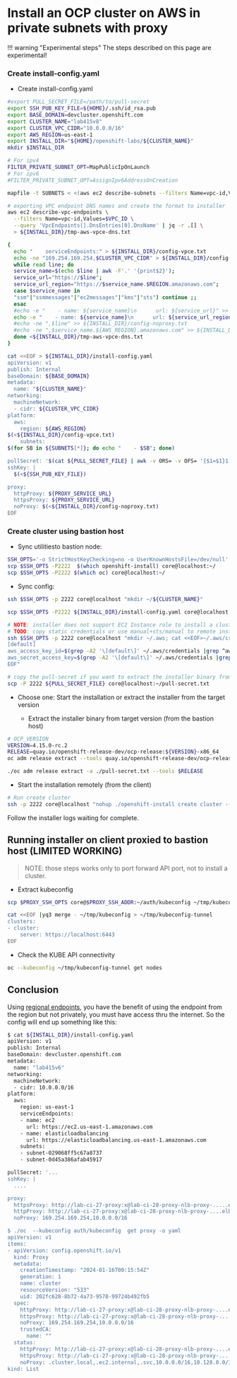 # Install an OCP cluster on AWS in private subnets with proxy

!!! warning "Experimental steps"
    The steps described on this page are experimental!

### Create install-config.yaml

- Create install-config.yaml

```sh
#export PULL_SECRET_FILE=/path/to/pull-secret
export SSH_PUB_KEY_FILE=${HOME}/.ssh/id_rsa.pub
export BASE_DOMAIN=devcluster.openshift.com
export CLUSTER_NAME="lab415v8"
export CLUSTER_VPC_CIDR="10.0.0.0/16"
export AWS_REGION=us-east-1
export INSTALL_DIR="${HOME}/openshift-labs/${CLUSTER_NAME}"
mkdir $INSTALL_DIR

# For ipv4
FILTER_PRIVATE_SUBNET_OPT=MapPublicIpOnLaunch
# For ipv6
#FILTER_PRIVATE_SUBNET_OPT=AssignIpv6AddressOnCreation

mapfile -t SUBNETS < <(aws ec2 describe-subnets --filters Name=vpc-id,Values=${VPC_ID} --query "Subnets[?$FILTER_PRIVATE_SUBNET_OPT==\`false\`].SubnetId" --output text | tr '[:space:]' '\n')

# exporting VPC endpoint DNS names and create the format to installer
aws ec2 describe-vpc-endpoints \
  --filters Name=vpc-id,Values=$VPC_ID \
  --query 'VpcEndpoints[].DnsEntries[0].DnsName' | jq -r .[] \
  > ${INSTALL_DIR}/tmp-aws-vpce-dns.txt

{
  echo "    serviceEndpoints:" > ${INSTALL_DIR}/config-vpce.txt
  echo -ne "169.254.169.254,$CLUSTER_VPC_CIDR" > ${INSTALL_DIR}/config-noproxy.txt
  while read line; do
  service_name=$(echo $line | awk -F'.' '{print$2}');
  service_url="https://$line";
  service_url_region="https://$service_name.$REGION.amazonaws.com";
  case $service_name in
  "ssm"|"ssmmessages"|"ec2messages"|"kms"|"sts") continue ;;
  esac
  #echo -e "    - name: ${service_name}\n      url: ${service_url}" >> ${INSTALL_DIR}/config-vpce.txt
  echo -e "    - name: ${service_name}\n      url: ${service_url_region}" >> ${INSTALL_DIR}/config-vpce.txt
  #echo -ne ",$line" >> ${INSTALL_DIR}/config-noproxy.txt
  #echo -ne ",$service_name.${AWS_REGION}.amazonaws.com" >> ${INSTALL_DIR}/config-noproxy.txt
  done <${INSTALL_DIR}/tmp-aws-vpce-dns.txt
}

cat <<EOF > ${INSTALL_DIR}/install-config.yaml
apiVersion: v1
publish: Internal
baseDomain: ${BASE_DOMAIN}
metadata:
  name: "${CLUSTER_NAME}"
networking:
  machineNetwork:
  - cidr: ${CLUSTER_VPC_CIDR}
platform:
  aws:
    region: ${AWS_REGION}
$(<${INSTALL_DIR}/config-vpce.txt)
    subnets:
$(for SB in ${SUBNETS[*]}; do echo "    - $SB"; done)

pullSecret: '$(cat ${PULL_SECRET_FILE} | awk -v ORS= -v OFS= '{$1=$1}1')'
sshKey: |
  $(<${SSH_PUB_KEY_FILE})

proxy:
  httpProxy: ${PROXY_SERVICE_URL}
  httpsProxy: ${PROXY_SERVICE_URL}
  noProxy: $(<${INSTALL_DIR}/config-noproxy.txt)
EOF
```

### Create cluster using bastion host

- Sync utilitiesto bastion node:
```sh
SSH_OPTS='-o StrictHostKeyChecking=no -o UserKnownHostsFile=/dev/null'
scp $SSH_OPTS -P2222  $(which openshift-install) core@localhost:~/
scp $SSH_OPTS -P2222 $(which oc) core@localhost:~/
```

- Sync config:
```sh
ssh $SSH_OPTS -p 2222 core@localhost "mkdir ~/${CLUSTER_NAME}"

scp $SSH_OPTS -P2222 ${INSTALL_DIR}/install-config.yaml core@localhost:~/${CLUSTER_NAME}/install-config.yaml

# NOTE: installer does not support EC2 Instance role to install a cluster (why if CCO must create credentials from credentialsrequests in install time?)
# TODO: copy static credentials or use manual+sts/manual to remote instance.
ssh $SSH_OPTS -p 2222 core@localhost "mkdir ~/.aws; cat <<EOF>~/.aws/credentials
[default]
aws_access_key_id=$(grep -A2 '\[default\]' ~/.aws/credentials |grep ^aws_access_key_id | awk -F'=' '{print$2}')
aws_secret_access_key=$(grep -A2 '\[default\]' ~/.aws/credentials |grep ^aws_secret_access_key | awk -F'=' '{print$2}')
EOF"

# copy the pull-secret if you want to extract the installer binary from the bastion
scp -P 2222 ${PULL_SECRET_FILE} core@localhost:~/pull-secret.txt
```

- Choose one: Start the installation or extract the installer from the target version

  - Extract the installer binary from target version (from the bastion host)

```sh
# OCP_VERSION
VERSION=4.15.0-rc.2
RELEASE=quay.io/openshift-release-dev/ocp-release:${VERSION}-x86_64
oc adm release extract --tools quay.io/openshift-release-dev/ocp-release:4.15.0-rc.2-x86_64

./oc adm release extract -a ./pull-secret.txt --tools $RELEASE

```

  - Start the installation remotely (from the client)

```sh
# Run create cluster
ssh -p 2222 core@localhost "nohup ./openshift-install create cluster --log-level=debug >>./install.out 2>&1 &"
```

Follow the installer logs waiting for complete.

## Running installer on client proxied to bastion host (LIMITED WORKING)

> NOTE: those steps works only to port forward API port, not to install a cluster.

- Extract kubeconfig

```sh
scp $PROXY_SSH_OPTS core@$PROXY_SSH_ADDR:~/auth/kubeconfig ~/tmp/kubeconfig

cat <<EOF |yq3 merge - ~/tmp/kubeconfig > ~/tmp/kubeconfig-tunnel
clusters:
- cluster:
    server: https://localhost:6443
EOF
```

- Check the KUBE API connectivity

```sh
oc --kubeconfig ~/tmp/kubeconfig-tunnel get nodes
```

## Conclusion

Using [regional endpoints][regional-e], you have the benefit of using the
endpoint from the region but not privately, you must have access thru the
internet. So the config will end up something like this:

```sh
$ cat ${INSTALL_DIR}/install-config.yaml
apiVersion: v1
publish: Internal
baseDomain: devcluster.openshift.com
metadata:
  name: "lab415v6"
networking:
  machineNetwork:
  - cidr: 10.0.0.0/16
platform:
  aws:
    region: us-east-1
    serviceEndpoints:
    - name: ec2
      url: https://ec2.us-east-1.amazonaws.com
    - name: elasticloadbalancing
      url: https://elasticloadbalancing.us-east-1.amazonaws.com
    subnets:
    - subnet-029068ff5c67a8737
    - subnet-0d45a386afab45917

pullSecret: '...
sshKey: |
  ....

proxy:
  httpsProxy: http://lab-ci-27-proxy:x@lab-ci-28-proxy-nlb-proxy-.....elb.us-east-1.amazonaws.com:3128
  httpProxy: http://lab-ci-27-proxy:x@lab-ci-28-proxy-nlb-proxy-....elb.us-east-1.amazonaws.com:3128
  noProxy: 169.254.169.254,10.0.0.0/16

$ ./oc  --kubeconfig auth/kubeconfig  get proxy -o yaml
apiVersion: v1
items:
- apiVersion: config.openshift.io/v1
  kind: Proxy
  metadata:
    creationTimestamp: "2024-01-16T00:15:54Z"
    generation: 1
    name: cluster
    resourceVersion: "533"
    uid: 202fc628-8b72-4a73-9578-99724b492fb5
  spec:
    httpProxy: http://lab-ci-27-proxy:x@lab-ci-28-proxy-nlb-proxy-....elb.us-east-1.amazonaws.com:3128
    httpsProxy: http://lab-ci-27-proxy:x@lab-ci-28-proxy-nlb-proxy-.....elb.us-east-1.amazonaws.com:3128
    noProxy: 169.254.169.254,10.0.0.0/16
    trustedCA:
      name: ""
  status:
    httpProxy: http://lab-ci-27-proxy:x@lab-ci-28-proxy-nlb-proxy-....elb.us-east-1.amazonaws.com:3128
    httpsProxy: http://lab-ci-27-proxy:x@lab-ci-28-proxy-nlb-proxy-....elb.us-east-1.amazonaws.com:3128
    noProxy: .cluster.local,.ec2.internal,.svc,10.0.0.0/16,10.128.0.0/14,127.0.0.1,169.254.169.254,172.30.0.0/16,api-int.lab415v6.devcluster.openshift.com,localhost
kind: List
```


[regional-e]: https://docs.aws.amazon.com/general/latest/gr/rande.html